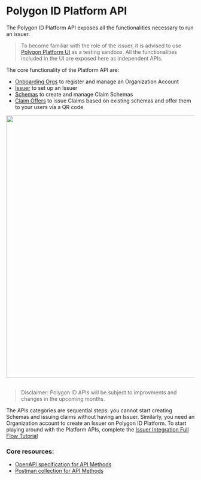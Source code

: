 # Polygon ID Platform API

The Polygon ID Platform API exposes all the functionalities necessary to run an issuer.

> To become familiar with the role of the issuer, it is advised to use  [Polygon Platform UI](https://platform-test.polygonid.com) as a testing sandbox. All the functionalities included in the UI are exposed here as independent APIs.

The core functionality of the Platform API are:

- [Onboarding Orgs](./onboarding-orgs/apis.md) to register and manage an Organization Account
- [Issuer](./issuer/apis.md) to set up an Issuer
- [Schemas](./schemas/apis.md) to create and manage Claim Schemas
- [Claim Offers](./offers/apis.md) to issue Claims based on existing schemas and offer them to your users via a QR code

<div align="center">
<img src="../../../imgs/platform-api-1.png" width="700" align="center" />
</div>
<br>

> Disclaimer: Polygon ID APIs will be subject to improvments and changes in the upcoming months.

The APIs categories are sequential steps: you cannot start creating Schemas and issuing claims without having an Issuer. Similarly, you need an Organization account to create an Issuer on Polygon ID Platform.
To start playing around with the Platform APIs, complete the [Issuer Integration Full Flow Tutorial](./flow-tutorial/happy-path.md)

### Core resources: 

- [OpenAPI specification for API Methods](https://api-staging.polygonid.com/)
- [Postman collection for API Methods](https://www.postman.com/dark-star-200015/workspace/public/request/23322631-2dfc4ac1-4089-4062-8e0c-e862261da70f)